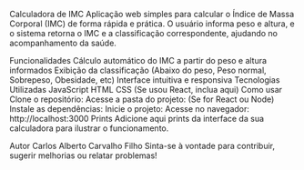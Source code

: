 Calculadora de IMC
Aplicação web simples para calcular o Índice de Massa Corporal (IMC) de forma rápida e prática. O usuário informa peso e altura, e o sistema retorna o IMC e a classificação correspondente, ajudando no acompanhamento da saúde.

Funcionalidades
Cálculo automático do IMC a partir do peso e altura informados
Exibição da classificação (Abaixo do peso, Peso normal, Sobrepeso, Obesidade, etc)
Interface intuitiva e responsiva
Tecnologias Utilizadas
JavaScript
HTML
CSS
(Se usou React, inclua aqui)
Como usar
Clone o repositório:
Acesse a pasta do projeto:
(Se for React ou Node) Instale as dependências:
Inicie o projeto:
Acesse no navegador: http://localhost:3000
Prints
Adicione aqui prints da interface da sua calculadora para ilustrar o funcionamento.

Autor
Carlos Alberto Carvalho Filho
Sinta-se à vontade para contribuir, sugerir melhorias ou relatar problemas!

